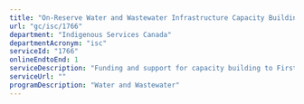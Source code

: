 ```yaml
---
title: "On-Reserve Water and Wastewater Infrastructure Capacity Building"
url: "gc/isc/1766"
department: "Indigenous Services Canada"
departmentAcronym: "isc"
serviceId: "1766"
onlineEndtoEnd: 1
serviceDescription: "Funding and support for capacity building to First Nations for the maintenance, operations and management of water and wastewater infrastructure that are funded under the Capital Facilities and Maintenance Program."
serviceUrl: ""
programDescription: "Water and Wastewater"
---
```

